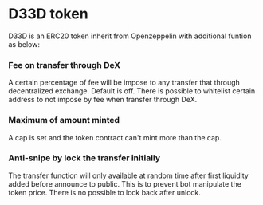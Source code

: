 # D33D token

D33D is an ERC20 token inherit from Openzeppelin with additional funtion as below:

### Fee on transfer through DeX

A certain percentage of fee will be impose to any transfer that through decentralized exchange. Default is off. There is possible to whitelist certain address to not impose by fee when transfer through DeX.

### Maximum of amount minted

A cap is set and the token contract can't mint more than the cap.

### Anti-snipe by lock the transfer initially

The transfer function will only available at random time after first liquidity added before announce to public. This is to prevent bot manipulate the token price. There is no possible to lock back after unlock.
